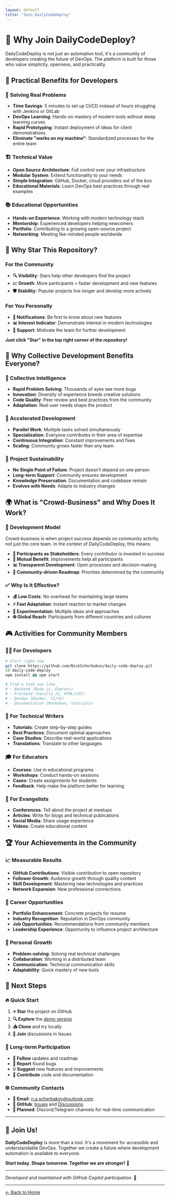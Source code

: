```yaml
---
layout: default
title: "Join DailyCodeDeploy"
---
```


# 🚀 Why Join DailyCodeDeploy?

DailyCodeDeploy is not just an automation tool, it's a community of developers creating the future of DevOps. The platform is built for those who value simplicity, openness, and practicality.

## 💼 Practical Benefits for Developers

### 🎯 **Solving Real Problems**
- **Time Savings**: 5 minutes to set up CI/CD instead of hours struggling with Jenkins or GitLab
- **DevOps Learning**: Hands-on mastery of modern tools without steep learning curves
- **Rapid Prototyping**: Instant deployment of ideas for client demonstrations
- **Eliminate "works on my machine"**: Standardized processes for the entire team

### 🏗️ **Technical Value**
- **Open Source Architecture**: Full control over your infrastructure
- **Modular System**: Extend functionality to your needs
- **Simple Integration**: GitHub, Docker, cloud providers out of the box
- **Educational Materials**: Learn DevOps best practices through real examples

### 📚 **Educational Opportunities**
- **Hands-on Experience**: Working with modern technology stack
- **Mentorship**: Experienced developers helping newcomers
- **Portfolio**: Contributing to a growing open-source project
- **Networking**: Meeting like-minded people worldwide

## 🌟 Why Star This Repository?

### For the Community
- **🔍 Visibility**: Stars help other developers find the project
- **📈 Growth**: More participants = faster development and new features
- **🛡️ Stability**: Popular projects live longer and develop more actively

### For You Personally
- **🔔 Notifications**: Be first to know about new features
- **📊 Interest Indicator**: Demonstrate interest in modern technologies
- **🤝 Support**: Motivate the team for further development

**Just click "Star" in the top right corner of the repository!**

## 🤝 Why Collective Development Benefits Everyone?

### 🧠 **Collective Intelligence**
- **Rapid Problem Solving**: Thousands of eyes see more bugs
- **Innovation**: Diversity of experience breeds creative solutions
- **Code Quality**: Peer review and best practices from the community
- **Adaptation**: Real user needs shape the product

### 🚀 **Accelerated Development**
- **Parallel Work**: Multiple tasks solved simultaneously
- **Specialization**: Everyone contributes in their area of expertise
- **Continuous Integration**: Constant improvements and fixes
- **Scaling**: Community grows faster than any team

### 💪 **Project Sustainability**
- **No Single Point of Failure**: Project doesn't depend on one person
- **Long-term Support**: Community ensures development
- **Knowledge Preservation**: Documentation and codebase remain
- **Evolves with Needs**: Adapts to industry changes

## 🌍 What is "Crowd-Business" and Why Does It Work?

### 📐 **Development Model**
Crowd-business is when project success depends on community activity, not just the core team. In the context of DailyCodeDeploy, this means:

- **👥 Participants as Stakeholders**: Every contributor is invested in success
- **🔄 Mutual Benefit**: Improvements help all participants
- **📊 Transparent Development**: Open processes and decision-making
- **🎯 Community-driven Roadmap**: Priorities determined by the community

### ✅ **Why Is It Effective?**
- **💰 Low Costs**: No overhead for maintaining large teams
- **⚡ Fast Adaptation**: Instant reaction to market changes
- **🔬 Experimentation**: Multiple ideas and approaches
- **🌐 Global Reach**: Participants from different countries and cultures

## 🎮 Activities for Community Members

### 👨‍💻 **For Developers**
```bash
# Start right now
git clone https://github.com/NickScherbakov/daily-code-deploy.git
cd daily-code-deploy
npm install && npm start

# Find a task you like
# - Backend (Node.js, Express)
# - Frontend (Vanilla JS, HTML/CSS)
# - DevOps (Docker, CI/CD)
# - Documentation (Markdown, tutorials)
```

### 📝 **For Technical Writers**
- **Tutorials**: Create step-by-step guides
- **Best Practices**: Document optimal approaches
- **Case Studies**: Describe real-world applications
- **Translations**: Translate to other languages

### 🎓 **For Educators**
- **Courses**: Use in educational programs
- **Workshops**: Conduct hands-on sessions
- **Cases**: Create assignments for students
- **Feedback**: Help make the platform better for learning

### 📢 **For Evangelists**
- **Conferences**: Tell about the project at meetups
- **Articles**: Write for blogs and technical publications
- **Social Media**: Share usage experience
- **Videos**: Create educational content

## 🏆 Your Achievements in the Community

### 📈 **Measurable Results**
- **GitHub Contributions**: Visible contribution to open repository
- **Follower Growth**: Audience growth through quality content
- **Skill Development**: Mastering new technologies and practices
- **Network Expansion**: New professional connections

### 🎯 **Career Opportunities**
- **Portfolio Enhancement**: Concrete projects for resume
- **Industry Recognition**: Reputation in DevOps community
- **Job Opportunities**: Recommendations from community members
- **Leadership Experience**: Opportunity to influence project architecture

### 🧠 **Personal Growth**
- **Problem-solving**: Solving real technical challenges
- **Collaboration**: Working in a distributed team
- **Communication**: Technical communication skills
- **Adaptability**: Quick mastery of new tools

## 🚀 Next Steps

### 🔥 **Quick Start**
1. **⭐ Star** the project on GitHub
2. **🔍 Explore** the [demo version](https://nickscherbakov.github.io/daily-code-deploy)
3. **📥 Clone** and try locally
4. **💬 Join** discussions in Issues

### 🤝 **Long-term Participation**
- **👀 Follow** updates and roadmap
- **🐛 Report** found bugs
- **💡 Suggest** new features and improvements
- **🔧 Contribute** code and documentation

### 🌐 **Community Contacts**
- **📧 Email**: n.a.scherbakov@outlook.com
- **🐙 GitHub**: [Issues](https://github.com/NickScherbakov/daily-code-deploy/issues) and [Discussions](https://github.com/NickScherbakov/daily-code-deploy/discussions)
- **📱 Planned**: Discord/Telegram channels for real-time communication

---

## 🎉 Join Us!

**DailyCodeDeploy** is more than a tool. It's a movement for accessible and understandable DevOps. Together we create a future where development automation is available to everyone.

**Start today. Shape tomorrow. Together we are stronger!** 🚀

---

*Developed and maintained with GitHub Copilot participation.* 🤖

---

[← Back to Home](index.html)